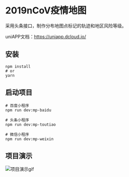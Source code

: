 # 2019nCoV疫情地图

采用头条接口，制作分布地图点标记的轨迹和地区风险等级。

uniAPP文档：https://uniapp.dcloud.io/

## 安装

```
npm install
# or
yarn 
```

## 启动项目
```
# 百度小程序
npm run dev:mp-baidu

# 头条小程序
npm run dev:mp-toutiao

# 微信小程序
npm run dev:mp-weixin
```

## 项目演示

![项目演示gif](./videogif.gif)